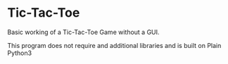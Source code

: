 # Tic-Tac-Toe

Basic working of a Tic-Tac-Toe Game without a GUI.

This program does not require and additional libraries and is built on Plain Python3
